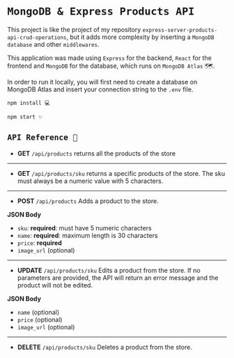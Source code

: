 # `MongoDB & Express Products API`

This project is like the project of my repository `express-server-products-api-crud-operations`, but it adds more complexity by inserting a `MongoDB database` and other `middlewares`.

This application was made using `Express` for the backend, `React` for the frontend and `MongoDB` for the database, which runs on `MongoDB Atlas` 🗺️.

In order to run it locally, you will first need to create a database on MongoDB Atlas and insert your connection string to the `.env` file.

```
npm install 💻
```

```
npm start ✨
```

## `API Reference 📑` 

- **GET** `/api/products` returns all the products of the store

<hr>

- **GET** `/api/products/sku` returns a specific products of the store. The sku must always be a numeric value with 5 characters.

<hr>

- **POST** `/api/products` Adds a product to the store.

**JSON Body**
- `sku`: **required**: must have 5 numeric characters
- `name`: **required**: maximum length is 30 characters
- `price`: **required**
- `image_url` (optional)

<hr>

- **UPDATE** `/api/products/sku` Edits a product from the store. If no parameters are provided, the API will return an error message and the product will not be edited.

**JSON Body**
- `name` (optional)
- `price` (optional)
- `image_url` (optional)

<hr>

- **DELETE** `/api/products/sku` Deletes a product from the store.